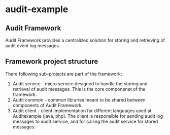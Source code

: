 # audit-example

## Audit Framework

Audit Framework provides a centralized solution for storing and retrieving of audit event log messages.

## Framework project structure
There following sub-projects are part of the framework:
1. Audit service - micro service designed to handle the storing and retrieval of audit messages. This is the core componenet of the framework. 
2. Audit common - common libraries meant to be shared between components of Audit Framework. 
3. Audit client - client implementation for different languages used at Auditexample (java, php). The client is responsible for sending audit log messages to audit service, and for calling the audit service for stored messages. 
